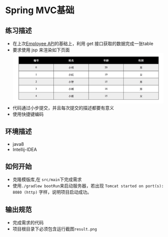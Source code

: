 # Spring MVC基础

## 练习描述
- 在上次[Employee API](https://school.thoughtworks.cn/learn/program-center/student/index.html#/student/program/11/task/155)的基础上，利用 get 接口获取的数据完成一张table
- 要求使用 jsp 来渲染如下页面![](https://raw.githubusercontent.com/tws-online-quiz/spring-boot-jsp-quiz/master/example.png)
- 代码通过小步提交，并且每次提交的描述都要有意义
- 使用快捷键编码

## 环境描述 
- java8
- Intellij-IDEA

## 如何开始
- 克隆模版库,在 `src/main`下完成需求
- 使用`./gradlew bootRun`来启动服务器，若出现 `Tomcat started on port(s): 8080 (http)` 字样，说明项目启动成功。

## 输出规范
- 完成需求的代码
- 项目根目录下必须包含运行截图`result.png`
